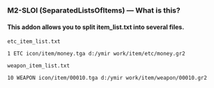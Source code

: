 ### M2-SLOI (SeparatedListsOfItems) — What is this?
#### This addon allows you to split item_list.txt into several files.
```
etc_item_list.txt

1 ETC icon/item/money.tga d:/ymir work/item/etc/money.gr2
```

```
weapon_item_list.txt

10 WEAPON icon/item/00010.tga d:/ymir work/item/weapon/00010.gr2
```
